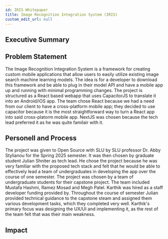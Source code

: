```yaml
---
id: IRIS Whitepaper
title: Image Recognition Integration System (IRIS)
custom_edit_url: null
---
```


## Executive Summary

<!-- one sentence overview of the problem -->

<!-- key benefits and differentiators -->

<!-- target audience for what we created -->

## Problem Statement

The Image Recognition Integration System is a framework for creating custom mobile applications that allow users to easily utilize existing image search machine learning models. The idea is for a developer to download this framework and be able to plug in their model API and have a mobile app up and running with minimal programming changes.  <!-- add background  --> The project is structured as a React based webapp that uses CapacitorJS to translate it into an Android/iOS app. The team chose React because we had a need from  our client to have a cross-platform mobile app; they decided to use capacitor because it is the most straightforward way to turn a React app into said cross-platorm mobile app. NextJS was chosen because the tech lead preferred it as he was quite familair with it.

## Personell and Process

The project was given to Open Source with SLU by SLU professor Dr. Abby Stylianou for the Spring 2025 semester. It was then chosen by graduate student Julian Shniter as tech lead. He chose the project because he was very familiar with the proposed tech stack and felt that he would be able to effectively lead a team of undergraduates in developing the app over the course of one semester. The project was chosen by a team of undergraduate students for their capstone project. The team included Mustafa Hashmi, Ramez Mosad and Megh Patel. Karthik was hired as a staff developer funding provided by. <!-- insert funding source --> Throughout the course of semester Julian provided technical guidance to the capstone steam and assigned them various development tasks, which they completed very well. Karthik's primary focus was designing the UX/UI and implementing it, as the rest of the team felt that was their main weakness.

## Impact
